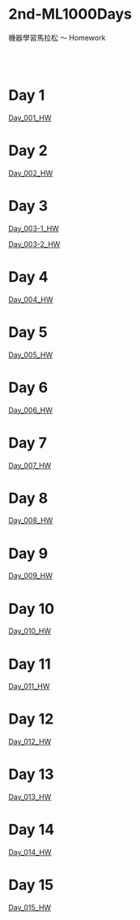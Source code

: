 # 2nd-ML1000Days

機器學習馬拉松 ～ Homework


</br>
</br>	

# Day 1
[Day_001_HW](https://github.com/juidasci/2nd-ML100Days/blob/master/homework/Day_001_HW.ipynb)

# Day 2
[Day_002_HW](https://github.com/juidasci/2nd-ML100Days/blob/master/homework/Day_002_HW.ipynb)

# Day 3
[Day_003-1_HW](https://github.com/juidasci/2nd-ML100Days/blob/master/homework/Day_003-1_HW.ipynb)

[Day_003-2_HW](https://github.com/juidasci/2nd-ML100Days/blob/master/homework/Day_003-2_HW.ipynb)

# Day 4
[Day_004_HW](https://github.com/juidasci/2nd-ML100Days/blob/master/homework/Day_004_HW.ipynb)

# Day 5
[Day_005_HW](https://github.com/juidasci/2nd-ML100Days/blob/master/homework/Day_005_HW.ipynb)

# Day 6
[Day_006_HW](https://github.com/juidasci/2nd-ML100Days/blob/master/homework/Day_006_HW.ipynb)

# Day 7
[Day_007_HW](https://github.com/juidasci/2nd-ML100Days/blob/master/homework/Day_007_HW.ipynb)

# Day 8
[Day_008_HW](https://github.com/juidasci/2nd-ML100Days/blob/master/homework/Day_008_HW.ipynb)

# Day 9
[Day_009_HW](https://github.com/juidasci/2nd-ML100Days/blob/master/homework/Day_009_HW.ipynb)

# Day 10
[Day_010_HW](https://github.com/juidasci/2nd-ML100Days/blob/master/homework/Day_010_HW.ipynb)

# Day 11
[Day_011_HW](https://github.com/juidasci/2nd-ML100Days/blob/master/homework/Day_011_HW.ipynb)

# Day 12
[Day_012_HW](https://github.com/juidasci/2nd-ML100Days/blob/master/homework/Day_012_HW.ipynb)

# Day 13
[Day_013_HW](https://github.com/juidasci/2nd-ML100Days/blob/master/homework/Day_013_HW.ipynb)

# Day 14
[Day_014_HW](https://github.com/juidasci/2nd-ML100Days/blob/master/homework/Day_014_HW.ipynb)

# Day 15
[Day_015_HW](https://github.com/juidasci/2nd-ML100Days/blob/master/homework/Day_015_HW.ipynb)